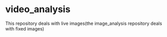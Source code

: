 video_analysis
==============

This repository deals with live images(the image_analysis repository deals with fixed images)
